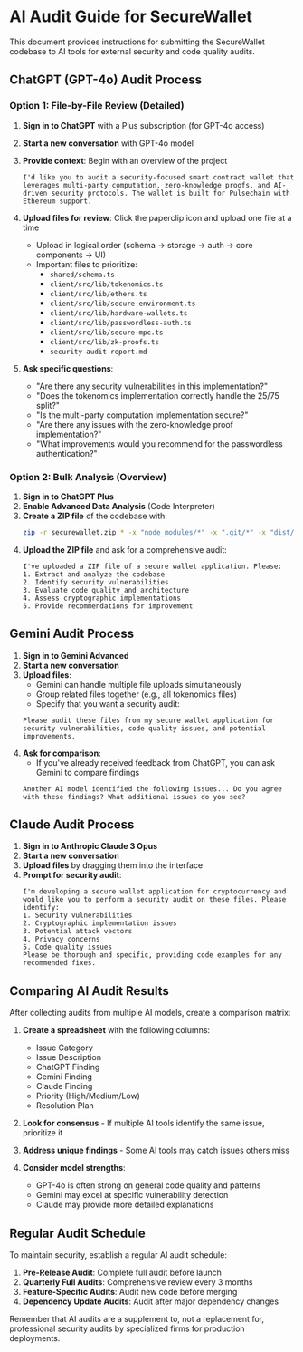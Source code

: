 # AI Audit Guide for SecureWallet

This document provides instructions for submitting the SecureWallet codebase to AI tools for external security and code quality audits.

## ChatGPT (GPT-4o) Audit Process

### Option 1: File-by-File Review (Detailed)

1. **Sign in to ChatGPT** with a Plus subscription (for GPT-4o access)
2. **Start a new conversation** with GPT-4o model
3. **Provide context**: Begin with an overview of the project
   ```
   I'd like you to audit a security-focused smart contract wallet that leverages multi-party computation, zero-knowledge proofs, and AI-driven security protocols. The wallet is built for Pulsechain with Ethereum support.
   ```
4. **Upload files for review**: Click the paperclip icon and upload one file at a time
   - Upload in logical order (schema → storage → auth → core components → UI)
   - Important files to prioritize:
     - `shared/schema.ts`
     - `client/src/lib/tokenomics.ts`
     - `client/src/lib/ethers.ts`
     - `client/src/lib/secure-environment.ts`
     - `client/src/lib/hardware-wallets.ts`
     - `client/src/lib/passwordless-auth.ts`
     - `client/src/lib/secure-mpc.ts`
     - `client/src/lib/zk-proofs.ts`
     - `security-audit-report.md`

5. **Ask specific questions**:
   - "Are there any security vulnerabilities in this implementation?"
   - "Does the tokenomics implementation correctly handle the 25/75 split?"
   - "Is the multi-party computation implementation secure?"
   - "Are there any issues with the zero-knowledge proof implementation?"
   - "What improvements would you recommend for the passwordless authentication?"

### Option 2: Bulk Analysis (Overview)

1. **Sign in to ChatGPT Plus**
2. **Enable Advanced Data Analysis** (Code Interpreter)
3. **Create a ZIP file** of the codebase with:
   ```bash
   zip -r securewallet.zip * -x "node_modules/*" -x ".git/*" -x "dist/*"
   ```
4. **Upload the ZIP file** and ask for a comprehensive audit:
   ```
   I've uploaded a ZIP file of a secure wallet application. Please:
   1. Extract and analyze the codebase
   2. Identify security vulnerabilities
   3. Evaluate code quality and architecture
   4. Assess cryptographic implementations
   5. Provide recommendations for improvement
   ```

## Gemini Audit Process

1. **Sign in to Gemini Advanced**
2. **Start a new conversation**
3. **Upload files**:
   - Gemini can handle multiple file uploads simultaneously
   - Group related files together (e.g., all tokenomics files)
   - Specify that you want a security audit:
   ```
   Please audit these files from my secure wallet application for security vulnerabilities, code quality issues, and potential improvements.
   ```
4. **Ask for comparison**:
   - If you've already received feedback from ChatGPT, you can ask Gemini to compare findings
   ```
   Another AI model identified the following issues... Do you agree with these findings? What additional issues do you see?
   ```

## Claude Audit Process

1. **Sign in to Anthropic Claude 3 Opus**
2. **Start a new conversation**
3. **Upload files** by dragging them into the interface
4. **Prompt for security audit**:
   ```
   I'm developing a secure wallet application for cryptocurrency and would like you to perform a security audit on these files. Please identify:
   1. Security vulnerabilities
   2. Cryptographic implementation issues
   3. Potential attack vectors
   4. Privacy concerns
   5. Code quality issues
   Please be thorough and specific, providing code examples for any recommended fixes.
   ```

## Comparing AI Audit Results

After collecting audits from multiple AI models, create a comparison matrix:

1. **Create a spreadsheet** with the following columns:
   - Issue Category
   - Issue Description
   - ChatGPT Finding
   - Gemini Finding
   - Claude Finding
   - Priority (High/Medium/Low)
   - Resolution Plan

2. **Look for consensus** - If multiple AI tools identify the same issue, prioritize it

3. **Address unique findings** - Some AI tools may catch issues others miss

4. **Consider model strengths**:
   - GPT-4o is often strong on general code quality and patterns
   - Gemini may excel at specific vulnerability detection
   - Claude may provide more detailed explanations

## Regular Audit Schedule

To maintain security, establish a regular AI audit schedule:

1. **Pre-Release Audit**: Complete full audit before launch
2. **Quarterly Full Audits**: Comprehensive review every 3 months
3. **Feature-Specific Audits**: Audit new code before merging
4. **Dependency Update Audits**: Audit after major dependency changes

Remember that AI audits are a supplement to, not a replacement for, professional security audits by specialized firms for production deployments.